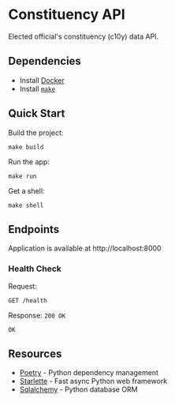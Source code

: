 # Constituency API

Elected official's constituency (c10y) data API.

## Dependencies

* Install [Docker](https://docs.docker.com/get-docker/)
* Install [`make`](https://www.gnu.org/software/make/manual/make.html)

## Quick Start

Build the project:
```
make build
```

Run the app:
```
make run
```

Get a shell:
```
make shell
```

## Endpoints

Application is available at http://localhost:8000

### Health Check

Request:
```
GET /health
```

Response: `200 OK`
```
OK
```

## Resources

* [Poetry](https://python-poetry.org) - Python dependency management
* [Starlette](https://www.starlette.io) - Fast async Python web framework
* [Sqlalchemy](https://docs.sqlalchemy.org/en/20/) - Python database ORM
